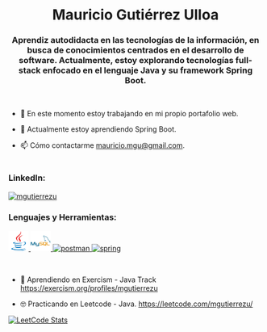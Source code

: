 <h1 align="center">Mauricio Gutiérrez Ulloa</h1>
<h3 align="center">Aprendiz autodidacta en las tecnologías de la información, en busca de conocimientos centrados en el desarrollo de software. Actualmente, estoy explorando tecnologías full-stack enfocado en el lenguaje Java y su framework Spring Boot.</h3>

<br>

- 🔭 En este momento estoy trabajando en mi propio portafolio web.

- 🌱 Actualmente estoy aprendiendo Spring Boot.

- 📫 Cómo contactarme mauricio.mgu@gmail.com.
<br><br>
<h3 align="left">LinkedIn:</h3>
<p align="left">
<a href="https://linkedin.com/in/mgutierrezu" target="blank"><img align="center" src="https://raw.githubusercontent.com/rahuldkjain/github-profile-readme-generator/master/src/images/icons/Social/linked-in-alt.svg" alt="mgutierrezu" height="30" width="40" /></a>
</p>

<h3 align="left">Lenguajes y Herramientas:</h3>
<p align="left"> <a href="https://www.java.com" target="_blank" rel="noreferrer"> <img src="https://raw.githubusercontent.com/devicons/devicon/master/icons/java/java-original.svg" alt="java" width="40" height="40"/> </a> <a href="https://www.mysql.com/" target="_blank" rel="noreferrer"> <img src="https://raw.githubusercontent.com/devicons/devicon/master/icons/mysql/mysql-original-wordmark.svg" alt="mysql" width="40" height="40"/> </a> <a href="https://postman.com" target="_blank" rel="noreferrer"> <img src="https://www.vectorlogo.zone/logos/getpostman/getpostman-icon.svg" alt="postman" width="40" height="40"/> </a> <a href="https://spring.io/" target="_blank" rel="noreferrer"> <img src="https://www.vectorlogo.zone/logos/springio/springio-icon.svg" alt="spring" width="40" height="40"/> </a> </p>

<br>

- 📖 Aprendiendo en Exercism - Java Track https://exercism.org/profiles/mgutierrezu

- 🤓 Practicando en Leetcode - Java. https://leetcode.com/mgutierrezu/
  
<a href="https://leetcode.com/mgutierrezu/">
  <img src="https://leetcode.card.workers.dev/mgutierrezu?theme=nord&font=baloo&extension=null" alt="LeetCode Stats" />
</a>

